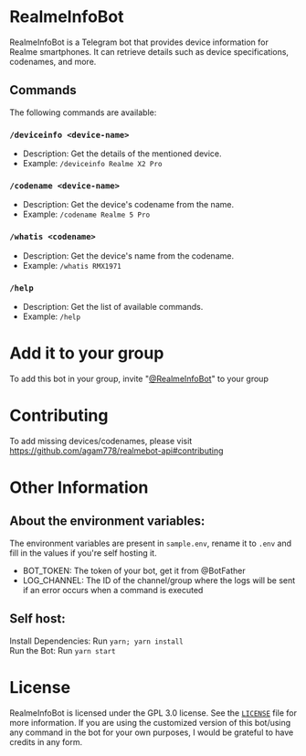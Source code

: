 # RealmeInfoBot

RealmeInfoBot is a Telegram bot that provides device information for Realme smartphones. It can retrieve details such as device specifications, codenames, and more.

## Commands

The following commands are available:

### `/deviceinfo <device-name>`
- Description: Get the details of the mentioned device.
- Example: `/deviceinfo Realme X2 Pro`

### `/codename <device-name>`
- Description: Get the device's codename from the name.
- Example: `/codename Realme 5 Pro`

### `/whatis <codename>`
- Description: Get the device's name from the codename.
- Example: `/whatis RMX1971`

### `/help`
- Description: Get the list of available commands.
- Example: `/help`

# Add it to your group
To add this bot in your group, invite "[@RealmeInfoBot](https://t.me/RealmeInfoBot)" to your group

# Contributing
To add missing devices/codenames, please visit https://github.com/agam778/realmebot-api#contributing

# Other Information

## About the environment variables:

The environment variables are present in `sample.env`, rename it to `.env` and fill in the values if you're self hosting it.

- BOT_TOKEN: The token of your bot, get it from @BotFather
- LOG_CHANNEL: The ID of the channel/group where the logs will be sent if an error occurs when a command is executed

## Self host:

Install Dependencies: Run `yarn; yarn install`<br>
Run the Bot: Run `yarn start`

# License

RealmeInfoBot is licensed under the GPL 3.0 license. See the [`LICENSE`](./LICENSE) file for more information.
If you are using the customized version of this bot/using any command in the bot for your own purposes, I would be grateful to have credits in any form.